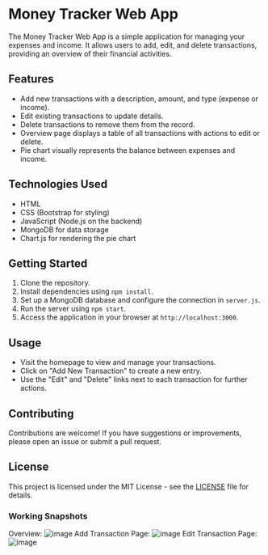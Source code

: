 # Money Tracker Web App

The Money Tracker Web App is a simple application for managing your expenses and income. It allows users to add, edit, and delete transactions, providing an overview of their financial activities.

## Features

- Add new transactions with a description, amount, and type (expense or income).
- Edit existing transactions to update details.
- Delete transactions to remove them from the record.
- Overview page displays a table of all transactions with actions to edit or delete.
- Pie chart visually represents the balance between expenses and income.

## Technologies Used

- HTML
- CSS (Bootstrap for styling)
- JavaScript (Node.js on the backend)
- MongoDB for data storage
- Chart.js for rendering the pie chart

## Getting Started

1. Clone the repository.
2. Install dependencies using `npm install`.
3. Set up a MongoDB database and configure the connection in `server.js`.
4. Run the server using `npm start`.
5. Access the application in your browser at `http://localhost:3000`.

## Usage

- Visit the homepage to view and manage your transactions.
- Click on "Add New Transaction" to create a new entry.
- Use the "Edit" and "Delete" links next to each transaction for further actions.

## Contributing

Contributions are welcome! If you have suggestions or improvements, please open an issue or submit a pull request.

## License

This project is licensed under the MIT License - see the [LICENSE](LICENSE) file for details.

### Working Snapshots

Overview:
![image](https://github.com/octosapien/Money-Tracker-WebApp/assets/114580332/84da5f7f-0188-4aa4-9d01-26e431f1a330)
Add Transaction Page:
![image](https://github.com/octosapien/Money-Tracker-WebApp/assets/114580332/5128fdce-7d6c-4db1-b7cf-592f8ea5dadf)
Edit Transaction Page:
![image](https://github.com/octosapien/Money-Tracker-WebApp/assets/114580332/fd878216-b2c4-4588-9988-410a9247ded2)

